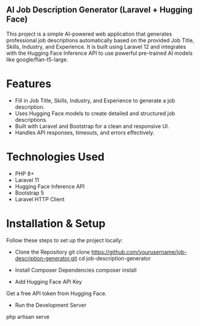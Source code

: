 ## AI Job Description Generator (Laravel + Hugging Face)

This project is a simple AI-powered web application that generates professional job descriptions automatically based on the provided Job Title, Skills, Industry, and Experience.
It is built using Laravel 12 and integrates with the Hugging Face Inference API to use powerful pre-trained AI models like google/flan-t5-large.

# Features
- Fill in Job Title, Skills, Industry, and Experience to generate a job description.
- Uses Hugging Face models to create detailed and structured job descriptions.
- Built with Laravel and Bootstrap for a clean and responsive UI.
- Handles API responses, timeouts, and errors effectively.

# Technologies Used
- PHP 8+
- Laravel 11
- Hugging Face Inference API
- Bootstrap 5
- Laravel HTTP Client

# Installation & Setup

Follow these steps to set up the project locally:

- Clone the Repository 
git clone https://github.com/yourusername/job-description-generator.git
cd job-description-generator

- Install Composer Dependencies
composer install

- Add Hugging Face API Key

Get a free API token from Hugging Face.

- Run the Development Server

php artisan serve
